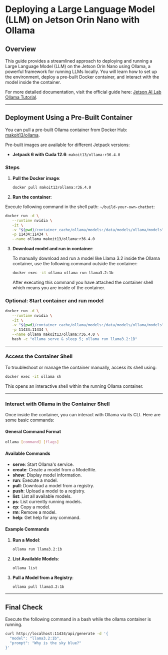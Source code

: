 # Deploying a Large Language Model (LLM) on Jetson Orin Nano with Ollama

## Overview

This guide provides a streamlined approach to deploying and running a Large Language Model (LLM) on the Jetson Orin Nano using Ollama, a powerful framework for running LLMs locally. You will learn how to set up the environment, deploy a pre-built Docker container, and interact with the model inside the container.

For more detailed documentation, visit the official guide here: [Jetson AI Lab Ollama Tutorial](https://www.jetson-ai-lab.com/tutorial_ollama.html).

---

## Deployment Using a Pre-Built Container

You can pull a pre-built Ollama container from Docker Hub: [makoit13/ollama](https://hub.docker.com/r/makoit13/ollama).

Pre-built images are available for different Jetpack versions:

- **Jetpack 6 with Cuda 12.6**: `makoit13/ollama:r36.4.0`

### Steps

1. **Pull the Docker image**:

   ```bash
   docker pull makoit13/ollama:r36.4.0
   ```

2. **Run the container**:

Execute following command in the shell path: `~/build-your-own-chatbot`:

   ```bash
   docker run -d \
      --runtime nvidia \
      -it \
      -v "$(pwd)/container_cache/ollama/models:/data/models/ollama/models" \
      -p 11434:11434 \
      --name ollama makoit13/ollama:r36.4.0
   ```

3. **Download model and run in container**:

   To manually download and run a model like Llama 3.2 inside the Ollama container, use the following command outside the container:

   ```bash
   docker exec -it ollama ollama run llama3.2:1b
   ```

   After executing this command you have attached the container shell which means you are inside of the container.

### Optional: Start container and run model

   ```bash
   docker run -d \
      --runtime nvidia \
      -it \
      -v "$(pwd)/container_cache/ollama/models:/data/models/ollama/models" \
      -p 11434:11434 \
      --name ollama makoit13/ollama:r36.4.0 \
      bash -c "ollama serve & sleep 5; ollama run llama3.2:1B"
   ```

---

### Access the Container Shell

To troubleshoot or manage the container manually, access its shell using:

```bash
docker exec -it ollama sh
```

This opens an interactive shell within the running Ollama container.

---

### Interact with Ollama in the Container Shell

Once inside the container, you can interact with Ollama via its CLI. Here are some basic commands:

#### General Command Format

```bash
ollama [command] [flags]
```

#### Available Commands

- **serve**: Start Ollama's service.
- **create**: Create a model from a Modelfile.
- **show**: Display model information.
- **run**: Execute a model.
- **pull**: Download a model from a registry.
- **push**: Upload a model to a registry.
- **list**: List all available models.
- **ps**: List currently running models.
- **cp**: Copy a model.
- **rm**: Remove a model.
- **help**: Get help for any command.

#### Example Commands

1. **Run a Model**:

   ```bash
   ollama run llama3.2:1b
   ```

2. **List Available Models**:

   ```bash
   ollama list
   ```

3. **Pull a Model from a Registry**:

   ```bash
   ollama pull llama3.2:1b
   ```

---

## Final Check

Execute the following command in a bash while the ollama container is running.

```bash
curl http://localhost:11434/api/generate -d '{
  "model": "llama3.2:1b",
  "prompt": "Why is the sky blue?"
}'
```
